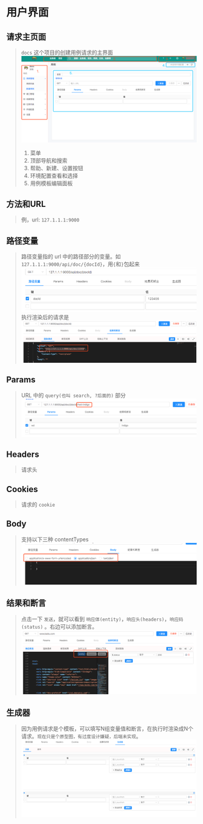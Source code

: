 # 用户界面

## 请求主页面

> `docs` 这个项目的创建用例请求的主界面
> ![](./images/ui-case-main.png)
> 1. 菜单
> 2. 顶部导航和搜索
> 3. 帮助、新建、设置按钮
> 4. 环境配置查看和选择
> 5. 用例模板编辑面板

## 方法和URL

> 例，url: `127.1.1.1:9000`

## 路径变量

> 路径变量指的 url 中的路径部分的变量。如 `127.1.1.1:9000/api/doc/{docId}`，用`{`和`}`包起来
> ![](./images/ui-case-path.png)
> 执行渲染后的请求是
> ![](./images/ui-case-path-renderd.png)

## Params

> URL 中的 `query(也叫 search, ?后面的)` 部分
> ![](./images/ui-case-params.png)

## Headers

> 请求头

## Cookies

> 请求的 `cookie`

## Body

> 支持以下三种 contentTypes
> ![](./images/ui-case-body.png)

## 结果和断言

> 点击一下 `发送`，就可以看到 `响应体(entity)`，`响应头(headers)`，`响应码(status)` 。右边可以添加断言。
> ![](./images/ui-case-response-assertion.png)

## 生成器

> 因为用例请求是个模板，可以填写N组变量值和断言，在执行时渲染成N个请求。`现在只是个原型图，有过度设计嫌疑，后端未实现`。
> ![](./images/ui-case-generator.png)

